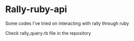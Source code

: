 Rally-ruby-api
==============

Some codes I've tried on interacting with rally through ruby

Check rally_query.rb file in the repository
